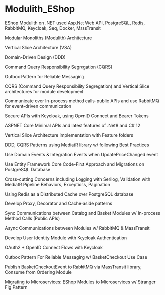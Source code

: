 # Modulith_EShop
EShop Modulith on .NET used Asp.Net Web API, PostgreSQL, Redis, RabbitMQ, Keycloak, Seq, Docker, MassTransit


Modular Monoliths (Modulith) Architecture

Vertical Slice Architecture (VSA) 

Domain-Driven Design (DDD)

Command Query Responsibility Segregation (CQRS)

Outbox Pattern for Reliable Messaging

CQRS (Command Query Responsibility Segregation) and Vertical Slice architectures for module development

Communicate over In-process method calls-public APIs and use RabbitMQ for event-driven communication

Secure APIs with Keycloak, using OpenID Connect and Bearer Tokens

ASPNET Core Minimal APIs and latest features of .Net8 and C# 12

Vertical Slice Architecture implementation with Feature folders

DDD, CQRS Patterns using MediatR library w/ following Best Practices

Use Domain Events & Integration Events when UpdatePriceChanged event

Use Entity Framework Core Code-First Approach and Migrations on PostgreSQL Database

Cross-cutting Concerns including Logging with Serilog, Validation with MediatR Pipeline Behaviors, Exceptions, Pagination

Using Redis as a Distributed Cache over PostgreSQL database

Develop Proxy, Decorator and Cache-aside patterns

Sync Communications between Catalog and Basket Modules w/ In-process Method Calls (Public APIs)

Async Communications between Modules w/ RabbitMQ & MassTransit

Develop User Identity Module with Keycloak Authentication

OAuth2 + OpenID Connect Flows with Keycloak

Outbox Pattern For Reliable Messaging w/ BasketCheckout Use Case

Publish BasketCheckoutEvent to RabbitMQ via MassTransit library, Consume from Ordering Module

Migrating to Microservices: EShop Modules to Microservices w/ Stranger Fig Pattern

